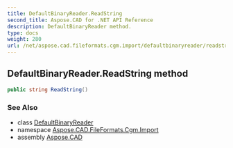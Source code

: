 ```yaml
---
title: DefaultBinaryReader.ReadString
second_title: Aspose.CAD for .NET API Reference
description: DefaultBinaryReader method. 
type: docs
weight: 280
url: /net/aspose.cad.fileformats.cgm.import/defaultbinaryreader/readstring/
---
```

## DefaultBinaryReader.ReadString method

```csharp
public string ReadString()
```

### See Also

* class [DefaultBinaryReader](../)
* namespace [Aspose.CAD.FileFormats.Cgm.Import](../../../aspose.cad.fileformats.cgm.import/)
* assembly [Aspose.CAD](../../../)


